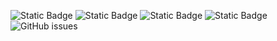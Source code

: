 ![Static Badge](https://img.shields.io/badge/blacklists-60-000000) ![Static Badge](https://img.shields.io/badge/blacklisted-2703382-cc0000) ![Static Badge](https://img.shields.io/badge/whitelisted-2244-00CC00) ![Static Badge](https://img.shields.io/badge/streaming_blacklist-28107-000000) ![GitHub issues](https://img.shields.io/github/issues/fabriziosalmi/blacklists)

